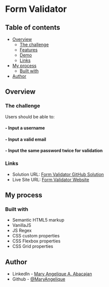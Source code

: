 # Form Validator


## Table of contents

- [Overview](#overview)
  - [The challenge](#the-challenge)
  - [Features](#features)
  - [Demo](#project-demo)
  - [Links](#links)
- [My process](#my-process)
  - [Built with](#built-with)
- [Author](#author)

## Overview

### The challenge

Users should be able to:

#### - Input a username

#### - Input a valid email

#### - Input the same password twice for validation

### Links

- Solution URL: [Form Validator GitHub Solution](https://github.com/MaryAngelique/form-validator)
- Live Site URL: [Form Validator Website](https://form-validator-beta.vercel.app/)

## My process

### Built with

- Semantic HTML5 markup
- VanillaJS
- JS Regex
- CSS custom properties
- CSS Flexbox properties
- CSS Grid properties

## Author

- LinkedIn - [Mary Angelique A. Abacajan](https://www.linkedin.com/in/mary-angelique-abacajan/)
- Github - [@MaryAngelique](https://www.github.com/MaryAngelique)
